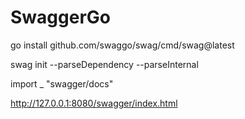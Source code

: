 # SwaggerGo

go install github.com/swaggo/swag/cmd/swag@latest

swag init --parseDependency --parseInternal

import _ "swagger/docs"

<http://127.0.0.1:8080/swagger/index.html>
